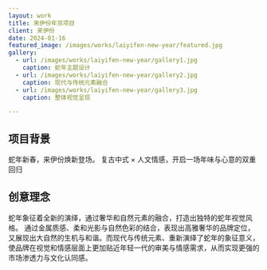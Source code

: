 ```yaml
---
layout: work
title: 来伊份年货项目
client: 来伊份
date: 2024-01-16
featured_image: /images/works/laiyifen-new-year/featured.jpg
gallery:
  - url: /images/works/laiyifen-new-year/gallery1.jpg
    caption: 蛇年主题设计
  - url: /images/works/laiyifen-new-year/gallery2.jpg
    caption: 现代与传统元素融合
  - url: /images/works/laiyifen-new-year/gallery3.jpg
    caption: 整体视觉呈现

---
```


## 项目背景

蛇年新春，来伊份焕新登场。
复古中式 × 人文情感，开启一场年味与心意的双重回归

## 创意理念

蛇年象征着全新的演绎，通过奢华和自然元素的融合，打造出独特的蛇年视觉风格。
通过金属质感、柔和光影与自然色彩的结合，表现出高雅奢华的品牌定位，又展现出大自然的生机与和谐。而现代与传统元素、重新演绎了蛇年的象征意义，使品牌在视觉和情感层面上更加贴近年轻一代的审美与情感需求，从而实现更强的市场渗透力与文化认同感。